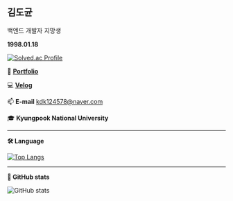 ## 김도균

백엔드 개발자 지망생

**1998.01.18**

[![Solved.ac Profile](http://mazassumnida.wtf/api/v2/generate_badge?boj=kdk124578)](https://solved.ac/kdk124578/)


👀 [**Portfolio**](https://github.com/dogyun-k/Portpolio-Dogyun)

💻 [**Velog**](https://velog.io/@dogyun-k) 

📫 **E-mail** kdk124578@naver.com



🎓 **Kyungpook National University** 



--------------------------
**🛠️ Language**

[![Top Langs](https://github-readme-stats.vercel.app/api/top-langs/?username=dogyun-k&layout=compact)](https://github.com/anuraghazra/github-readme-stats)

--------------------------
**🏅 GitHub stats**

![GitHub stats](https://github-readme-stats.vercel.app/api?username=dogyun-k&show_icons=true&theme=vue-dark)



<!---
dogyun-k/dogyun-k is a ✨ special ✨ repository because its `README.md` (this file) appears on your GitHub profile.
You can click the Preview link to take a look at your changes.
--->
